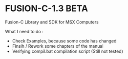 # FUSION-C-1.3 BETA
 Fusion-C Library and SDK for MSX Computers 
 
 What I need to do : 
- Check Examples, because some code has changed
- Finsih / Rework some chapters of the manual
- Verifying compil.bat compilation script (Still not tested)

